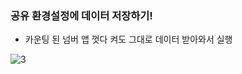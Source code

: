 
 ### 공유 환경설정에 데이터 저장하기!

- 카운팅 된 넘버 앱 껏다 켜도 그대로 데이터 받아와서 실행

![3](https://user-images.githubusercontent.com/29946480/111437400-6496d880-8746-11eb-9439-93829a4ae07a.PNG)
